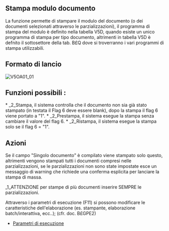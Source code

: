 ## Stampa modulo documento
La funzione permette di stampare il modulo del documento (o dei documenti selezionati attraverso le parzializzazioni), il programma di stampa del modulo è definito nella tabella V5D, quando esiste un unico programma di stampa per tipo documento, altrimenti in tabella V5D è defnito il sottosettore della tab. B£Q dove si troverranno i vari programmi di stampa utilizzabili.

## Formato di lancio
![V5OA01_01](https://doc.smeup.com/immagini/MBDOC_OGG-P_V5OA01/V5OA01_01.png)
## Funzioni possibili : 
 \* _2_Stampa, il sistema controlla che il documento non sia già stato stampato (in testata il Flag 6 deve essere blank), dopo la stampa il flag 6 viene portato a "1".
 \* _2_Prestampa, il sistema esegue la stampa senza cambiare il valore del flag 6.
 \* _2_Ristampa,  il sistema esegue la stampa solo se il flag 6 = "1".
## Azioni
Se il campo "Singolo documento" è compilato viene stampato solo questo, altrimenti vengono stampati tutti i documenti compresi nelle parzializzazioni, se le parzializzazioni non sono state impostate esce un messaggio di warning che richiede una conferma esplicita per lanciare la stampa di massa.

_1_ATTENZIONE per stampe di più documenti inserire SEMPRE le parzializzazioni.

Attraverso i parametri di esecuzione (F11) si possono modificare le caratteristiche dell'elaborazione (es. stampante, elaborazione batch/interattiva, ecc..); (cfr. doc. B£GPE2)
- [Parametri di esecuzione](Sorgenti/DOC/OJ/PGM/B£GPE2)
